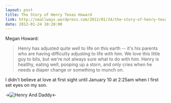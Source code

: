 ```yaml
---
layout: post
title: The Story of Henry Texas Howard
link: http://smallways.wordpress.com/2012/01/24/the-story-of-henry-texas-howard/
date: 2012-01-24 10:20:00
---
```


Megan Howard:
> Henry has adjusted quite well to life on this earth -- it's his
> parents who are having difficulty adjusting to life with him. We love
> this little guy to bits, but we're not always sure what to do with
> him. Henry is healthy, eating well, pooping up a storn, and only cries
> when he needs a diaper change or something to munch on.

I didn't believe at love at first sight until January 10 at 2:25am when
I first set eyes on my son.
<!--more-->
->![Henry And Daddy](http://static.tedchoward.com/photos/2012/01/13/henryAndDaddy/medium.jpg)<-
